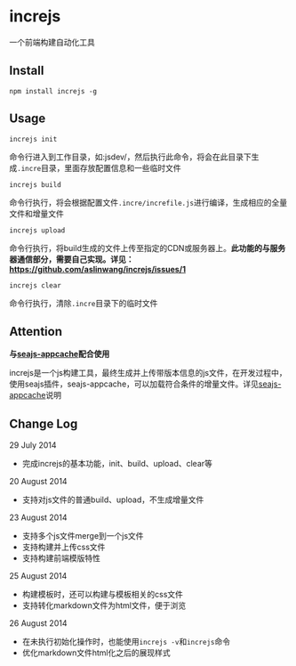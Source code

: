 increjs
============

一个前端构建自动化工具

Install
-------
`npm install increjs -g`

Usage
-----
`increjs init`

命令行进入到工作目录，如:jsdev/，然后执行此命令，将会在此目录下生成`.incre`目录，里面存放配置信息和一些临时文件

`increjs build`

命令行执行，将会根据配置文件`.incre/increfile.js`进行编译，生成相应的全量文件和增量文件

`increjs upload`

命令行执行，将build生成的文件上传至指定的CDN或服务器上。**此功能的与服务器通信部分，需要自己实现。详见：https://github.com/aslinwang/increjs/issues/1**

`increjs clear`

命令行执行，清除`.incre`目录下的临时文件

Attention
---------
**与[seajs-appcache](http://github.com/aslinwang/seajs-appcache)配合使用**

increjs是一个js构建工具，最终生成并上传带版本信息的js文件，在开发过程中，使用seajs插件，seajs-appcache，可以加载符合条件的增量文件。详见[seajs-appcache](http://github.com/aslinwang/seajs-appcache)说明

Change Log
----------
29 July 2014
 * 完成increjs的基本功能，init、build、upload、clear等

20 August 2014
 * 支持对js文件的普通build、upload，不生成增量文件

23 August 2014
 * 支持多个js文件merge到一个js文件
 * 支持构建并上传css文件
 * 支持构建前端模版特性

25 August 2014
 * 构建模板时，还可以构建与模板相关的css文件
 * 支持转化markdown文件为html文件，便于浏览

26 August 2014
 * 在未执行初始化操作时，也能使用`increjs -v`和`increjs`命令
 * 优化markdown文件html化之后的展现样式